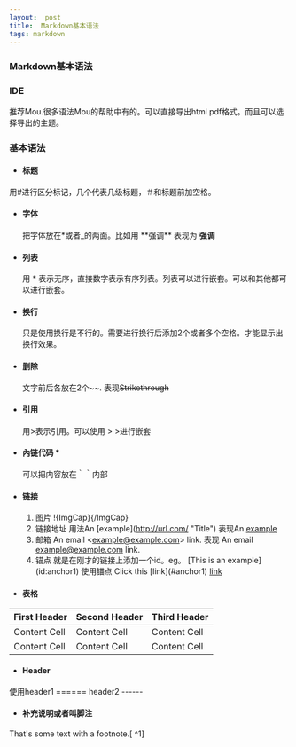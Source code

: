 ```yaml
---
layout:  post
title:  Markdown基本语法
tags: markdown
---
```


### Markdown基本语法

### IDE
 推荐Mou.很多语法Mou的帮助中有的。可以直接导出html pdf格式。而且可以选择导出的主题。
      
### 基本语法
* #### 标题 
 用#进行区分标记，几个代表几级标题，＃和标题前加空格。
* #### 字体  
  把字体放在*或者_的两面。比如用 \*\*强调\*\* 表现为 **强调** 
* #### 列表
  用 * 表示无序，直接数字表示有序列表。列表可以进行嵌套。可以和其他都可以进行嵌套。
* #### 换行
	只是使用换行是不行的。需要进行换行后添加2个或者多个空格。才能显示出换行效果。
* #### 删除
	文字前后各放在2个\~\~.	 表现~~Strikethrough~~
* #### 引用
  用>表示引用。可以使用 > >进行嵌套
* #### 內链代码 * 
	可以把内容放在｀｀内部
* #### 链接
  1. 图片 \![](){ImgCap}{/ImgCap}
  2. 链接地址 用法An \[example](http://url.com/ "Title") 表现An [example](http://url.com/ "Title")
  3. 邮箱 An email \<example@example.com> link. 表现 An email <example@example.com> link.
  4. 锚点 就是在刚才的链接上添加一个id。eg。  \[This is an example](id:anchor1)  使用锚点 Click this \[link](#anchor1) [link](#anchor1) 
* #### 表格

First Header | Second Header | Third Header
------------ | ------------- | ------------
Content Cell | Content Cell  | Content Cell
Content Cell | Content Cell  | Content Cell

* #### Header
 使用header1  ======  header2 ------  
* #### 补充说明或者叫脚注
That's some text with a footnote.[
^1]
[^1]: And that's the footnote.  
 